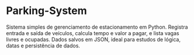 # Parking-System
Sistema simples de gerenciamento de estacionamento em Python. Registra entrada e saída de veículos, calcula tempo e valor a pagar, e lista vagas livres e ocupadas. Dados salvos em JSON, ideal para estudos de lógica, datas e persistência de dados.
